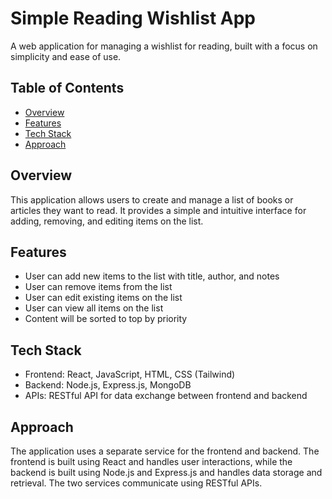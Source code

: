 # Simple Reading Wishlist App

A web application for managing a wishlist for reading, built with a focus on simplicity and ease of use.

## Table of Contents

* [Overview](#overview)
* [Features](#features)
* [Tech Stack](#tech-stack)
* [Approach](#approach)


## Overview

This application allows users to create and manage a list of books or articles they want to read. It provides a simple and intuitive interface for adding, removing, and editing items on the list.

## Features

* User can add new items to the list with title, author, and notes
* User can remove items from the list
* User can edit existing items on the list
* User can view all items on the list
* Content will be sorted to top by priority

## Tech Stack

* Frontend: React, JavaScript, HTML, CSS (Tailwind)
* Backend: Node.js, Express.js, MongoDB
* APIs: RESTful API for data exchange between frontend and backend

## Approach

The application uses a separate service for the frontend and backend. The frontend is built using React and handles user interactions, while the backend is built using Node.js and Express.js and handles data storage and retrieval. The two services communicate using RESTful APIs.

